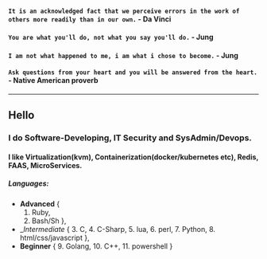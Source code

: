 #### `It is an acknowledged fact that we perceive errors in the work of others more readily than in our own.` - Da Vinci

#### `You are what you'll do, not what you say you'll do.` - Jung

#### `I am not what happened to me, i am what i chose to become.` - Jung

#### `Ask questions from your heart and you will be answered from the heart.` - Native American proverb

---
## Hello
### I do Software-Developing, IT Security and SysAdmin/Devops.
#### I like Virtualization(kvm), Containerization(docker/kubernetes etc), Redis, FAAS, MicroServices.

##### Languages:
- __Advanced__ {
    1. Ruby,
    2. Bash/Sh
  },
- __Intermediate_ {
    3. C,
    4. C-Sharp,
    5. lua,
    6. perl,
    7. Python,
    8. html/css/javascript
  },
- __Beginner__ {
    9. Golang,
    10. C++,
    11. powershell
  }

